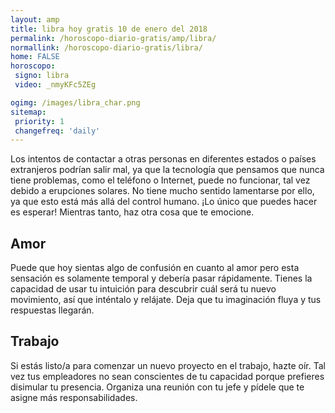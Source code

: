 ```yaml
---
layout: amp
title: libra hoy gratis 10 de enero del 2018 
permalink: /horoscopo-diario-gratis/amp/libra/
normallink: /horoscopo-diario-gratis/libra/
home: FALSE
horoscopo:
 signo: libra
 video: _nmyKFc5ZEg

ogimg: /images/libra_char.png
sitemap:
 priority: 1
 changefreq: 'daily'
---
```



Los intentos de contactar a otras personas en diferentes estados o países extranjeros podrían salir mal, ya que la tecnología que pensamos que nunca tiene problemas, como el teléfono o Internet, puede no funcionar, tal vez debido a erupciones solares. No tiene mucho sentido lamentarse por ello, ya que esto está más allá del control humano. ¡Lo único que puedes hacer es esperar! Mientras tanto, haz otra cosa que te emocione.

## Amor

Puede que hoy sientas algo de confusión en cuanto al amor pero esta sensación es solamente temporal y debería pasar rápidamente. Tienes la capacidad de usar tu intuición para descubrir cuál será tu nuevo movimiento, así que inténtalo y relájate. Deja que tu imaginación fluya y tus respuestas llegarán.

## Trabajo

Si estás listo/a para comenzar un nuevo proyecto en el trabajo, hazte oír. Tal vez tus empleadores no sean conscientes de tu capacidad porque prefieres disimular tu presencia. Organiza una reunión con tu jefe y pídele que te asigne más responsabilidades.